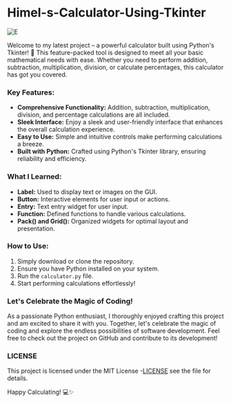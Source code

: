 # Himel-s-Calculator-Using-Tkinter
![E](https://github.com/Himel-Sarder/Himel-s-Calculator-Using-Tkinter/assets/143216886/063b46a9-6594-41ba-980c-309dfb8567c9)

Welcome to my latest project – a powerful calculator built using Python's Tkinter! 🐍 This feature-packed tool is designed to meet all your basic mathematical needs with ease. Whether you need to perform addition, subtraction, multiplication, division, or calculate percentages, this calculator has got you covered.

### Key Features:
- **Comprehensive Functionality:** Addition, subtraction, multiplication, division, and percentage calculations are all included.
- **Sleek Interface:** Enjoy a sleek and user-friendly interface that enhances the overall calculation experience.
- **Easy to Use:** Simple and intuitive controls make performing calculations a breeze.
- **Built with Python:** Crafted using Python's Tkinter library, ensuring reliability and efficiency.

### What I Learned:
- **Label:** Used to display text or images on the GUI.
- **Button:** Interactive elements for user input or actions.
- **Entry:** Text entry widget for user input.
- **Function:** Defined functions to handle various calculations.
- **Pack() and Grid():** Organized widgets for optimal layout and presentation.

### How to Use:
1. Simply download or clone the repository.
2. Ensure you have Python installed on your system.
3. Run the `calculator.py` file.
4. Start performing calculations effortlessly!

### Let's Celebrate the Magic of Coding!
As a passionate Python enthusiast, I thoroughly enjoyed crafting this project and am excited to share it with you. Together, let's celebrate the magic of coding and explore the endless possibilities of software development. Feel free to check out the project on GitHub and contribute to its development!

### LICENSE
This project is licensed under the MIT License -[LICENSE](https://chat.openai.com/c/LICENSE) see the  file for details.

Happy Calculating! 💻✨
